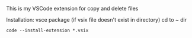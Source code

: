 This is my VSCode extension for copy and delete files

Installation:
vsce package (if vsix file doesn't exist in directory)
cd to ~ dir
```
code --install-extension *.vsix
```



